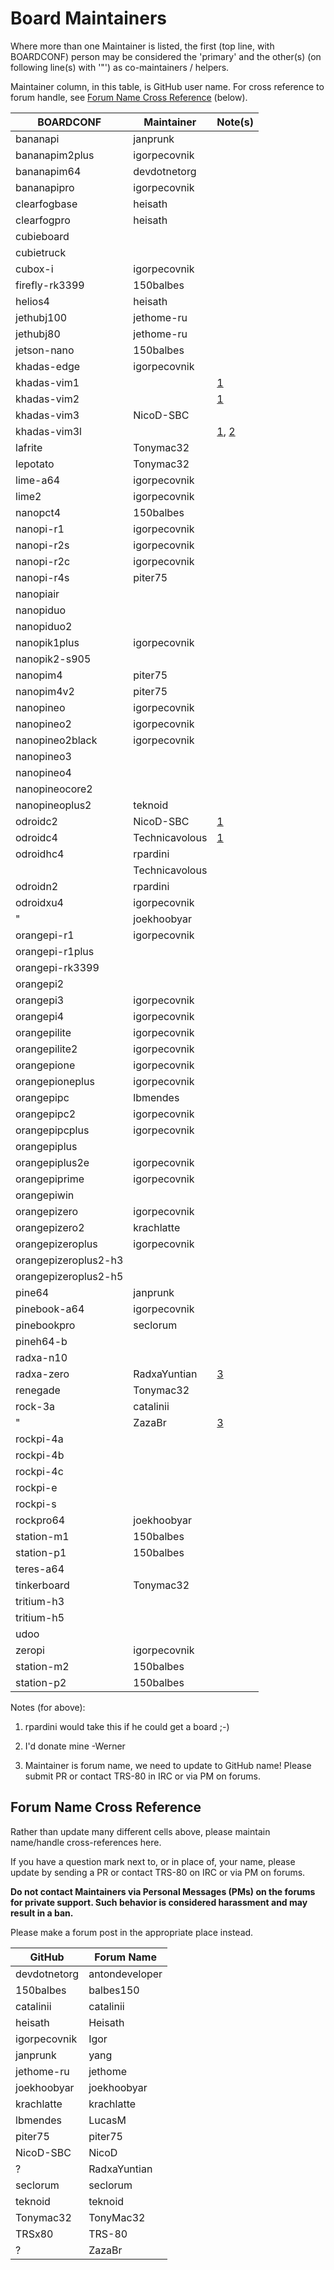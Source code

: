 # Board Maintainers

Where more than one Maintainer is listed, the first (top line, with BOARDCONF) person may be considered the 'primary' and the other(s) (on following line(s) with '"') as co-maintainers / helpers.

Maintainer column, in this table, is GitHub user name.  For cross reference to forum handle, see [Forum Name Cross Reference](#forum-name-cross-reference) (below).

| BOARDCONF            | Maintainer   | Note(s)            |
|----------------------|--------------|--------------------|
| bananapi             | janprunk     |                    |
| bananapim2plus       | igorpecovnik |                    |
| bananapim64          | devdotnetorg |                    |
| bananapipro          | igorpecovnik |                    |
| clearfogbase         | heisath      |                    |
| clearfogpro          | heisath      |                    |
| cubieboard           |              |                    |
| cubietruck           |              |                    |
| cubox-i              | igorpecovnik |                    |
| firefly-rk3399       | 150balbes    |                    |
| helios4              | heisath      |                    |
| jethubj100           | jethome-ru   |                    |
| jethubj80            | jethome-ru   |                    |
| jetson-nano          | 150balbes    |                    |
| khadas-edge          | igorpecovnik |                    |
| khadas-vim1          |              | [1](#n1)           |
| khadas-vim2          |              | [1](#n1)           |
| khadas-vim3          | NicoD-SBC    |                    |
| khadas-vim3l         |              | [1](#n1), [2](#n2) |
| lafrite              | Tonymac32    |                    |
| lepotato             | Tonymac32    |                    |
| lime-a64             | igorpecovnik |                    |
| lime2                | igorpecovnik |                    |
| nanopct4             | 150balbes    |                    |
| nanopi-r1            | igorpecovnik |                    |
| nanopi-r2s           | igorpecovnik |                    |
| nanopi-r2c           | igorpecovnik |                    |
| nanopi-r4s           | piter75      |                    |
| nanopiair            |              |                    |
| nanopiduo            |              |                    |
| nanopiduo2           |              |                    |
| nanopik1plus         | igorpecovnik |                    |
| nanopik2-s905        |  |                    |
| nanopim4             | piter75      |                    |
| nanopim4v2           | piter75      |                    |
| nanopineo            | igorpecovnik |                    |
| nanopineo2           | igorpecovnik |                    |
| nanopineo2black      | igorpecovnik |                    |
| nanopineo3           |              |                    |
| nanopineo4           |              |                    |
| nanopineocore2       |              |                    |
| nanopineoplus2       | teknoid      |                    |
| odroidc2             | NicoD-SBC    | [1](#n1)           |
| odroidc4             | Technicavolous | [1](#n1)         |
| odroidhc4            | rpardini     |                    |
|                      | Technicavolous |                  |
| odroidn2             | rpardini     |                    |
| odroidxu4            | igorpecovnik |                    |
| "                    | joekhoobyar  |                    |
| orangepi-r1          | igorpecovnik |                    |
| orangepi-r1plus      |              |                    |
| orangepi-rk3399      |              |                    |
| orangepi2            |              |                    |
| orangepi3            | igorpecovnik |                    |
| orangepi4            | igorpecovnik |                    |
| orangepilite         | igorpecovnik |                    |
| orangepilite2        | igorpecovnik |                    |
| orangepione          | igorpecovnik |                    |
| orangepioneplus      | igorpecovnik |                    |
| orangepipc           | lbmendes     |                    |
| orangepipc2          | igorpecovnik |                    |
| orangepipcplus       | igorpecovnik |                    |
| orangepiplus         |              |                    |
| orangepiplus2e       | igorpecovnik |                    |
| orangepiprime        | igorpecovnik |                    |
| orangepiwin          |              |                    |
| orangepizero         | igorpecovnik |                    |
| orangepizero2        | krachlatte   |                    |
| orangepizeroplus     | igorpecovnik |                    |
| orangepizeroplus2-h3 |              |                    |
| orangepizeroplus2-h5 |              |                    |
| pine64               | janprunk     |                    |
| pinebook-a64         | igorpecovnik |                    |
| pinebookpro          | seclorum     |                    |
| pineh64-b            |              |                    |
| radxa-n10            |              |                    |
| radxa-zero           | RadxaYuntian | [3](#n3)           |
| renegade             | Tonymac32    |                    |
| rock-3a              | catalinii    |                    |
| "                    | ZazaBr       | [3](#n3)           |
| rockpi-4a            |              |                    |
| rockpi-4b            |              |                    |
| rockpi-4c            |              |                    |
| rockpi-e             |              |                    |
| rockpi-s             |              |                    |
| rockpro64            | joekhoobyar  |                    |
| station-m1           | 150balbes    |                    |
| station-p1           | 150balbes    |                    |
| teres-a64            |              |                    |
| tinkerboard          | Tonymac32    |                    |
| tritium-h3           |              |                    |
| tritium-h5           |              |                    |
| udoo                 |              |                    |
| zeropi               | igorpecovnik |                    |
| station-m2           | 150balbes    |                    |
| station-p2           | 150balbes    |                    |

Notes (for above):
<ol>
<li id="n1"><p>rpardini would take this if he could get a board ;-)</p></li>
<li id="n2"><p>I'd donate mine -Werner</p></li>
<li id="n3"><p>Maintainer is forum name, we need to update to GitHub name!  Please submit PR or contact TRS-80 in IRC or via PM on forums.</p></li>
</ol>

## Forum Name Cross Reference

Rather than update many different cells above, please maintain name/handle cross-references here.

If you have a question mark next to, or in place of, your name, please update by sending a PR or contact TRS-80 on IRC or via PM on forums.

**Do not contact Maintainers via Personal Messages (PMs) on the forums for private support.  Such behavior is considered harassment and may result in a ban.**

Please make a forum post in the appropriate place instead.

| GitHub       | Forum Name     |
|--------------|----------------|
| devdotnetorg | antondeveloper |
| 150balbes    | balbes150      |
| catalinii    | catalinii      |
| heisath      | Heisath        |
| igorpecovnik | Igor           |
| janprunk     | yang           |
| jethome-ru   | jethome        |
| joekhoobyar  | joekhoobyar    |
| krachlatte   | krachlatte     |
| lbmendes     | LucasM         |
| piter75      | piter75        |
| NicoD-SBC    | NicoD          |
| ?            | RadxaYuntian   |
| seclorum     | seclorum       |
| teknoid      | teknoid        |
| Tonymac32    | TonyMac32      |
| TRSx80       | TRS-80         |
| ?            | ZazaBr         |
